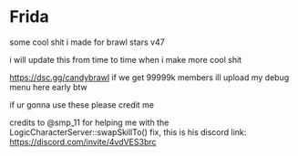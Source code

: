 # Frida
some cool shit i made for brawl stars v47

i will update this from time to time when i make more cool shit

https://dsc.gg/candybrawl if we get 99999k members ill upload my debug menu here early btw

if ur gonna use these please credit me


credits to @smp_11 for helping me with the LogicCharacterServer::swapSkillTo() fix, this is his discord link: https://discord.com/invite/4vdVES3brc
